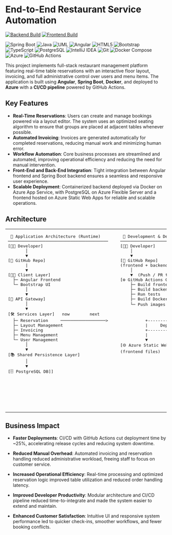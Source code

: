 # End-to-End Restaurant Service Automation

[![Backend Build](https://img.shields.io/github/actions/workflow/status/amertu/restaurant-service-system/master_restaurant-backend.yml?branch=master&label=backend-build&logo=github)](https://github.com/amertu/restaurant-service-system/actions/workflows/master_restaurant-backend.yml)
[![Frontend Build](https://img.shields.io/github/actions/workflow/status/amertu/restaurant-service-system/azure-static-web-apps-jolly-coast-0df939010.yml?branch=master&label=frontend-build&logo=github)](https://github.com/amertu/restaurant-service-system/actions/workflows/azure-static-web-apps-jolly-coast-0df939010.yml)


![Spring Boot](https://img.shields.io/badge/Spring%20Boot-2.2.6-brightgreen?logo=spring&logoColor=white)
![Java](https://img.shields.io/badge/Java-11-red?logo=openjdk&logoColor=white)
![UML](https://img.shields.io/badge/UML-FABD14?logo=uml&logoColor=white)
![Angular](https://img.shields.io/badge/Angular-19.0.0-d33af0?logo=angular&logoColor=white)
![HTML5](https://img.shields.io/badge/HTML-5-orange?logo=html5&logoColor=white)
![Bootstrap](https://img.shields.io/badge/Bootstrap-5.3.6-7952B3?logo=bootstrap&logoColor=white)
![TypeScript](https://img.shields.io/badge/TypeScript-5.4.5-09476B?logo=typescript&logoColor=white)
![PostgreSQL](https://img.shields.io/badge/PostgreSQL-15.2-blue?logo=postgresql&logoColor=white)
![IntelliJ IDEA](https://img.shields.io/badge/IntelliJ_IDEA-2E2E2E?logo=intellijidea&logoColor=white)
![Git](https://img.shields.io/badge/Git-2.49.0-f05133?logo=git&logoColor=white)
![Docker Compose](https://img.shields.io/badge/Docker-28.0.4-blue?logo=docker&logoColor=white)
![Azure](https://img.shields.io/badge/Cloud-Azure-0078D4?logo=microsoftazure&logoColor=white)
![GitHub Actions](https://img.shields.io/badge/CI%2FCD-GitHub%20Actions-2088FF?logo=githubactions&logoColor=white)


This project implements full-stack restaurant management platform featuring real-time table reservations with an interactive floor layout, invoicing, and full administrative control over users and menu items. The application is built using **Angular**, **Spring Boot**, **Docker**, and deployed to **Azure** with a **CI/CD pipeline** powered by GitHub Actions.

## Key Features
- **Real-Time Reservations**: Users can create and manage bookings powered via a layout editor. The system uses an optimized seating algorithm to ensure that groups are placed at adjacent tables whenever possible.
- **Automated Invoicing**: Invoices are generated automatically for completed reservations, reducing manual work and minimizing human error.
- **Workflow Automation**: Core business processes are streamlined and automated, improving operational efficiency and reducing the need for manual intervention.
- **Front-End and Back-End Integration**: Tight integration between Angular frontend and Spring Boot backend ensures a seamless and responsive user experience.
- **Scalable Deployment**: Containerized backend deployed via Docker on Azure App Service, with PostgreSQL on Azure Flexible Server and a frontend hosted on Azure Static Web Apps for reliable and scalable operations.


## Architecture
<table> <tr> <td style="vertical-align:top; padding-right:30px;"> <pre> 🎯 Application Architecture (Runtime) 
────────────────────────────────────────
[👩‍💻 Developer]
       │
       ▼
[📁 GitHub Repo]
       |
       ▼
[👩‍💻 Client Layer]
  ├─ Angular Frontend
  └─ Bootstrap UI
       │
       ▼
[🚪 API Gateway]
       │
       ▼
[🛠️ Services Layer]   now        next
  ├─ Reservation     ──────────────────>
  ├─ Layout Management 
  ├─ Invoicing
  ├─ Menu Management
  └─ User Management
       │
       ▼
[📚 Shared Persistence Layer]
       │
       ▼
[🗄️ PostgreSQL DB]] 
</pre>
</td> <td style="vertical-align:top;"> <pre> 🚀 Development & Deployment Pipeline
────────────────────────────────────────
[👩‍💻 Developer]
    │
    ▼
[📁 GitHub Repo]
(frontend + backend + infra + migrations)
    │
    ▼  (Push / PR triggers)
[⚙️ GitHub Actions CI/CD]
    ├─ Build frontend assets
    ├─ Build backend app
    ├─ Run tests
    ├─ Build Docker images
    └─ Push images → [🗄️ Azure Container Registry]
                   │
                   ▼
          +------------------------+
          |     Deployment         |
          +------------------------+
          |                        |
          ▼                        ▼
[🌐 Azure Static Web Apps]   [🖥️ Azure App Service]
(frontend files)             (backend container)
                             │
                             ▼
                     [🔐 Config: Env Vars]
                             │
                             ▼
                    [🗄️ Azure PostgreSQL DB]
                    (Managed, secure connection)
                             │
                             ▼
                     [🗄️ Azure Blob Storage]
</pre>
</td> </tr> </table>

## Business Impact
- **Faster Deployments**: CI/CD with GitHub Actions cut deployment time by ~25%, accelerating release cycles and reducing system downtime.

- **Reduced Manual Overhead**: Automated invoicing and reservation handling reduced administrative workload, freeing staff to focus on customer service.

- **Increased Operational Efficiency**: Real-time processing and optimized reservation logic improved table utilization and reduced order handling latency.

- **Improved Developer Productivity**: Modular architecture and CI/CD pipeline reduced time-to-integrate and made the system easier to extend and maintain.

- **Enhanced Customer Satisfaction**: Intuitive UI and responsive system performance led to quicker check-ins, smoother workflows, and fewer booking conflicts.
